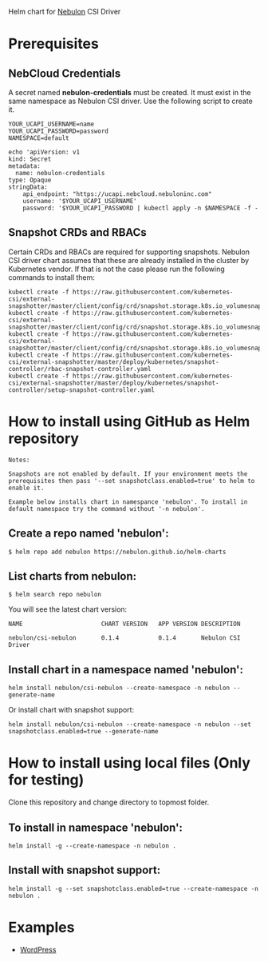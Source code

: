 Helm chart for [Nebulon](https://nebulon.com/) CSI Driver


# Prerequisites

## NebCloud Credentials
A secret named **nebulon-credentials** must be created. It must exist in the same namespace as Nebulon CSI driver. Use the following script to create it.

```
YOUR_UCAPI_USERNAME=name
YOUR_UCAPI_PASSWORD=password
NAMESPACE=default

echo 'apiVersion: v1
kind: Secret
metadata:
  name: nebulon-credentials
type: Opaque
stringData:
    api_endpoint: "https://ucapi.nebcloud.nebuloninc.com"
    username: '$YOUR_UCAPI_USERNAME'
    password: '$YOUR_UCAPI_PASSWORD | kubectl apply -n $NAMESPACE -f -
```

## Snapshot CRDs and RBACs
Certain CRDs and RBACs are required for supporting snapshots. Nebulon CSI driver chart assumes that these are already installed in the cluster by Kubernetes vendor. If that is not the case please run the following commands to install them:
  
```
kubectl create -f https://raw.githubusercontent.com/kubernetes-csi/external-snapshotter/master/client/config/crd/snapshot.storage.k8s.io_volumesnapshotclasses.yaml
kubectl create -f https://raw.githubusercontent.com/kubernetes-csi/external-snapshotter/master/client/config/crd/snapshot.storage.k8s.io_volumesnapshotcontents.yaml
kubectl create -f https://raw.githubusercontent.com/kubernetes-csi/external-snapshotter/master/client/config/crd/snapshot.storage.k8s.io_volumesnapshots.yaml
kubectl create -f https://raw.githubusercontent.com/kubernetes-csi/external-snapshotter/master/deploy/kubernetes/snapshot-controller/rbac-snapshot-controller.yaml
kubectl create -f https://raw.githubusercontent.com/kubernetes-csi/external-snapshotter/master/deploy/kubernetes/snapshot-controller/setup-snapshot-controller.yaml
```

# How to install using GitHub as Helm repository
`Notes:`

  `Snapshots are not enabled by default. If your environment meets the prerequisites then pass '--set snapshotclass.enabled=true' to helm to enable it.`

  `Example below installs chart in namespance 'nebulon'. To install in default namespace try the command without '-n nebulon'.`
## Create a repo named 'nebulon':
  
  ```
  $ helm repo add nebulon https://nebulon.github.io/helm-charts
  ```

## List charts from nebulon:
  
  ```
  $ helm search repo nebulon
  ```

  You will see the latest chart version:

  ```
  NAME                     	CHART VERSION	APP VERSION	DESCRIPTION
  ```

  ```
  nebulon/csi-nebulon      	0.1.4        	0.1.4      	Nebulon CSI Driver
  ```

## Install chart in a namespace named 'nebulon':

  ```
  helm install nebulon/csi-nebulon --create-namespace -n nebulon --generate-name
  ```

  Or install chart with snapshot support:
  
  ```
  helm install nebulon/csi-nebulon --create-namespace -n nebulon --set snapshotclass.enabled=true --generate-name
  ```
 



# How to install using local files (Only for testing)
Clone this repository and change directory to topmost folder.

## To install in namespace 'nebulon':
```
helm install -g --create-namespace -n nebulon .
```

## Install with snapshot support:
```
helm install -g --set snapshotclass.enabled=true --create-namespace -n nebulon .
```

# Examples
* [WordPress](https://github.com/Nebulon/helm-charts/tree/master/docs/examples/wordpress)
